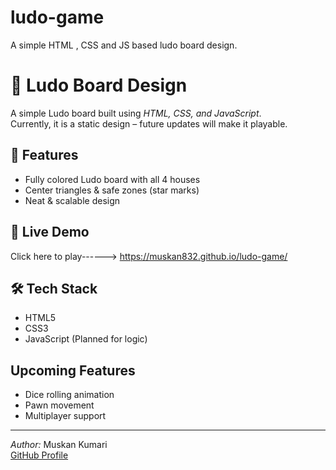 # ludo-game
A simple HTML , CSS and JS based ludo board design.
# 🎲 Ludo Board Design

A simple Ludo board built using *HTML, CSS, and JavaScript*.  
Currently, it is a static design – future updates will make it playable.

## 📌 Features
- Fully colored Ludo board with all 4 houses
- Center triangles & safe zones (star marks)
- Neat & scalable design

## 🚀 Live Demo
Click here to play------> https://muskan832.github.io/ludo-game/

## 🛠 Tech Stack
- HTML5
- CSS3
- JavaScript (Planned for logic)



##  Upcoming Features
- Dice rolling animation
- Pawn movement
- Multiplayer support

---
*Author:* Muskan Kumari  
[GitHub Profile](https://github.com/muskan8821)
